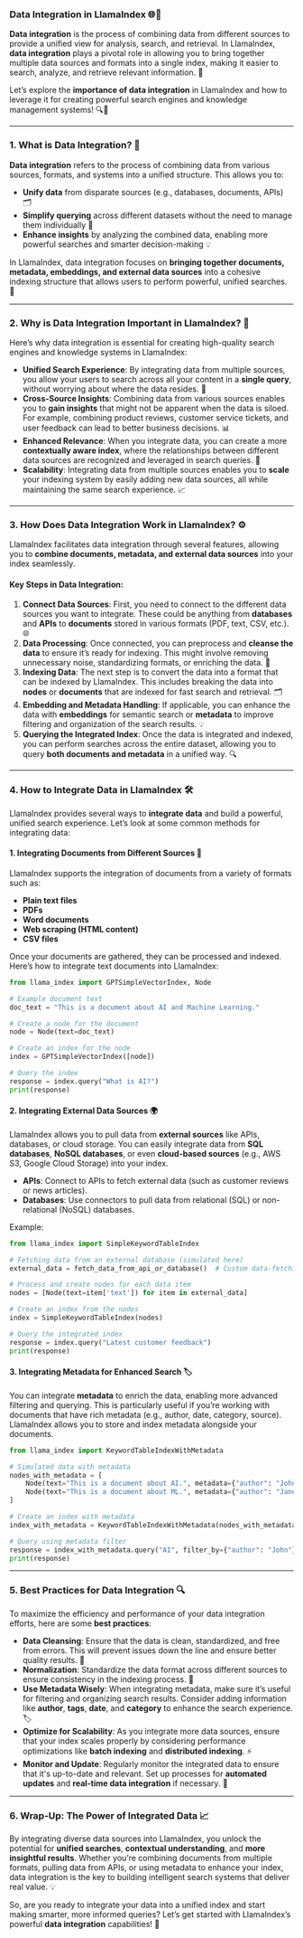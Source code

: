 ### **Data Integration in LlamaIndex 🌐🔗**

**Data integration** is the process of combining data from different sources to provide a unified view for analysis, search, and retrieval. In LlamaIndex, **data integration** plays a pivotal role in allowing you to bring together multiple data sources and formats into a single index, making it easier to search, analyze, and retrieve relevant information. 🌟

Let’s explore the **importance of data integration** in LlamaIndex and how to leverage it for creating powerful search engines and knowledge management systems! 🔍🚀

---

### 1. **What is Data Integration? 🤔**

**Data integration** refers to the process of combining data from various sources, formats, and systems into a unified structure. This allows you to:

- **Unify data** from disparate sources (e.g., databases, documents, APIs) 🗂️
- **Simplify querying** across different datasets without the need to manage them individually 🔄
- **Enhance insights** by analyzing the combined data, enabling more powerful searches and smarter decision-making 💡

In LlamaIndex, data integration focuses on **bringing together documents, metadata, embeddings, and external data sources** into a cohesive indexing structure that allows users to perform powerful, unified searches. 🔎

---

### 2. **Why is Data Integration Important in LlamaIndex? 🔑**

Here’s why data integration is essential for creating high-quality search engines and knowledge systems in LlamaIndex:

- **Unified Search Experience**: By integrating data from multiple sources, you allow your users to search across all your content in a **single query**, without worrying about where the data resides. 🎯
- **Cross-Source Insights**: Combining data from various sources enables you to **gain insights** that might not be apparent when the data is siloed. For example, combining product reviews, customer service tickets, and user feedback can lead to better business decisions. 📊
- **Enhanced Relevance**: When you integrate data, you can create a more **contextually aware index**, where the relationships between different data sources are recognized and leveraged in search queries. 🧠
- **Scalability**: Integrating data from multiple sources enables you to **scale** your indexing system by easily adding new data sources, all while maintaining the same search experience. 📈

---

### 3. **How Does Data Integration Work in LlamaIndex? ⚙️**

LlamaIndex facilitates data integration through several features, allowing you to **combine documents, metadata, and external data sources** into your index seamlessly.

#### Key Steps in Data Integration:

1. **Connect Data Sources**: First, you need to connect to the different data sources you want to integrate. These could be anything from **databases** and **APIs** to **documents** stored in various formats (PDF, text, CSV, etc.). 🌐
2. **Data Processing**: Once connected, you can preprocess and **cleanse the data** to ensure it’s ready for indexing. This might involve removing unnecessary noise, standardizing formats, or enriching the data. 🧹
3. **Indexing Data**: The next step is to convert the data into a format that can be indexed by LlamaIndex. This includes breaking the data into **nodes** or **documents** that are indexed for fast search and retrieval. 🗂️
4. **Embedding and Metadata Handling**: If applicable, you can enhance the data with **embeddings** for semantic search or **metadata** to improve filtering and organization of the search results. 💡
5. **Querying the Integrated Index**: Once the data is integrated and indexed, you can perform searches across the entire dataset, allowing you to query **both documents and metadata** in a unified way. 🔍

---

### 4. **How to Integrate Data in LlamaIndex 🛠️**

LlamaIndex provides several ways to **integrate data** and build a powerful, unified search experience. Let’s look at some common methods for integrating data:

#### **1. Integrating Documents from Different Sources 📄**

LlamaIndex supports the integration of documents from a variety of formats such as:

- **Plain text files**
- **PDFs**
- **Word documents**
- **Web scraping (HTML content)**
- **CSV files**

Once your documents are gathered, they can be processed and indexed. Here’s how to integrate text documents into LlamaIndex:

```python
from llama_index import GPTSimpleVectorIndex, Node

# Example document text
doc_text = "This is a document about AI and Machine Learning."

# Create a node for the document
node = Node(text=doc_text)

# Create an index for the node
index = GPTSimpleVectorIndex([node])

# Query the index
response = index.query("What is AI?")
print(response)
```

#### **2. Integrating External Data Sources 🌍**

LlamaIndex allows you to pull data from **external sources** like APIs, databases, or cloud storage. You can easily integrate data from **SQL databases**, **NoSQL databases**, or even **cloud-based sources** (e.g., AWS S3, Google Cloud Storage) into your index.

- **APIs**: Connect to APIs to fetch external data (such as customer reviews or news articles).
- **Databases**: Use connectors to pull data from relational (SQL) or non-relational (NoSQL) databases.
  
Example:

```python
from llama_index import SimpleKeywordTableIndex

# Fetching data from an external database (simulated here)
external_data = fetch_data_from_api_or_database()  # Custom data-fetching logic

# Process and create nodes for each data item
nodes = [Node(text=item['text']) for item in external_data]

# Create an index from the nodes
index = SimpleKeywordTableIndex(nodes)

# Query the integrated index
response = index.query("Latest customer feedback")
print(response)
```

#### **3. Integrating Metadata for Enhanced Search 🏷️**

You can integrate **metadata** to enrich the data, enabling more advanced filtering and querying. This is particularly useful if you’re working with documents that have rich metadata (e.g., author, date, category, source). LlamaIndex allows you to store and index metadata alongside your documents.

```python
from llama_index import KeywordTableIndexWithMetadata

# Simulated data with metadata
nodes_with_metadata = [
    Node(text="This is a document about AI.", metadata={"author": "John", "date": "2025-01-01"}),
    Node(text="This is a document about ML.", metadata={"author": "Jane", "date": "2024-12-01"})
]

# Create an index with metadata
index_with_metadata = KeywordTableIndexWithMetadata(nodes_with_metadata)

# Query using metadata filter
response = index_with_metadata.query("AI", filter_by={"author": "John"})
print(response)
```

---

### 5. **Best Practices for Data Integration 🔍**

To maximize the efficiency and performance of your data integration efforts, here are some **best practices**:

- **Data Cleansing**: Ensure that the data is clean, standardized, and free from errors. This will prevent issues down the line and ensure better quality results. 🧹
- **Normalization**: Standardize the data format across different sources to ensure consistency in the indexing process. 📏
- **Use Metadata Wisely**: When integrating metadata, make sure it’s useful for filtering and organizing search results. Consider adding information like **author**, **tags**, **date**, and **category** to enhance the search experience. 🏷️
- **Optimize for Scalability**: As you integrate more data sources, ensure that your index scales properly by considering performance optimizations like **batch indexing** and **distributed indexing**. ⚡
- **Monitor and Update**: Regularly monitor the integrated data to ensure that it's up-to-date and relevant. Set up processes for **automated updates** and **real-time data integration** if necessary. 🔄

---

### 6. **Wrap-Up: The Power of Integrated Data 📈**

By integrating diverse data sources into LlamaIndex, you unlock the potential for **unified searches**, **contextual understanding**, and **more insightful results**. Whether you’re combining documents from multiple formats, pulling data from APIs, or using metadata to enhance your index, data integration is the key to building intelligent search systems that deliver real value. 💡

So, are you ready to integrate your data into a unified index and start making smarter, more informed queries? Let’s get started with LlamaIndex’s powerful **data integration** capabilities! 🚀